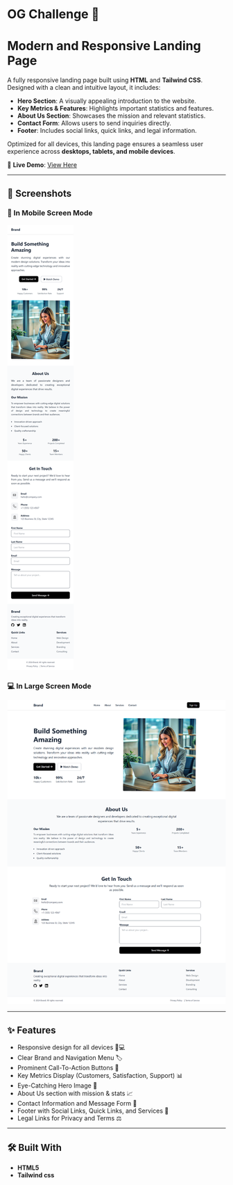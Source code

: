 ﻿# OG Challenge 🚀
# Modern and Responsive Landing Page

A fully responsive landing page built using **HTML** and **Tailwind CSS**. Designed with a clean and intuitive layout, it includes:

- **Hero Section**: A visually appealing introduction to the website.
- **Key Metrics & Features**: Highlights important statistics and features.
- **About Us Section**: Showcases the mission and relevant statistics.
- **Contact Form**: Allows users to send inquiries directly.
- **Footer**: Includes social links, quick links, and legal information.

Optimized for all devices, this landing page ensures a seamless user experience across **desktops, tablets, and mobile devices**.


🔗 **Live Demo**: [View Here]()

---

## 📸 Screenshots

### 📱 In Mobile Screen Mode
![Mobile Mode](UI_images/In%20Mobile%20Screen.png)

### 💻 In Large Screen Mode
![Large Mode](UI_images/In%20Large%20Screen.png)

---

## ✨ Features
- Responsive design for all devices 📱💻
- Clear Brand and Navigation Menu 🏷️
- Prominent Call-To-Action Buttons 🚀
- Key Metrics Display (Customers, Satisfaction, Support) 📊
- Eye-Catching Hero Image 🌟
- About Us section with mission & stats 📈
- Contact Information and Message Form 📩
- Footer with Social Links, Quick Links, and Services 🔗
- Legal Links for Privacy and Terms ⚖️

---

## 🛠️ Built With
- **HTML5**
- **Tailwind css**
